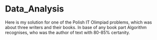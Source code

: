 # Data_Analysis
Here is my solution for one of the Polish IT Olimpiad problems, which was about three writers and their books.
In base of any book part Algorithm recognises, who was the author of text with 80-85% certanity. 
